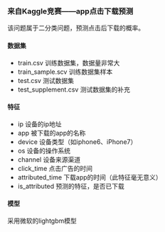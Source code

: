 ### 来自Kaggle竞赛——app点击下载预测
该问题属于二分类问题，预测点击后下载的概率。
#### 数据集
* train.csv 训练数据集，数据量非常大
* train_sample.scv 训练数据集样本
* test.csv 测试数据集
* test_supplement.csv 测试数据集的补充
#### 特征
* ip 设备的ip地址
* app 被下载的app的名称
* device 设备类型（如iphone6、iPhone7）
* os 设备的操作系统
* channel 设备来源渠道
* click_time 点击广告的时间
* attributed_time 下载app的时间（此特征毫无意义）
* is_attributed 预测的特征，是否已下载
#### 模型
采用微软的lightgbm模型